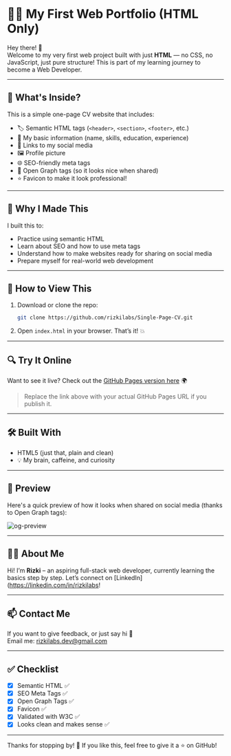 # 🧑‍💻 My First Web Portfolio (HTML Only)

Hey there! 👋  
Welcome to my very first web project built with just **HTML** — no CSS, no JavaScript, just pure structure! This is part of my learning journey to become a Web Developer.

---

## 📌 What's Inside?

This is a simple one-page CV website that includes:

- 🏷️ Semantic HTML tags (`<header>`, `<section>`, `<footer>`, etc.)
- 📝 My basic information (name, skills, education, experience)
- 🔗 Links to my social media
- 🖼️ Profile picture
- 🌐 SEO-friendly meta tags
- 📸 Open Graph tags (so it looks nice when shared)
- ⭐ Favicon to make it look professional!

---

## 🎯 Why I Made This

I built this to:

- Practice using semantic HTML
- Learn about SEO and how to use meta tags
- Understand how to make websites ready for sharing on social media
- Prepare myself for real-world web development

---

## 🚀 How to View This

1. Download or clone the repo:
   ```bash
   git clone https://github.com/rizkilabs/Single-Page-CV.git
2. Open `index.html` in your browser. That’s it! 💥

---

## 🔍 Try It Online

Want to see it live?
Check out the [GitHub Pages version here]([https://rizkilabs.github.io/Single-Page-CV/) 🌍

> Replace the link above with your actual GitHub Pages URL if you publish it.

---

## 🛠️ Built With

* HTML5 (just that, plain and clean)
* 💡 My brain, caffeine, and curiosity

---

## 📸 Preview

Here's a quick preview of how it looks when shared on social media (thanks to Open Graph tags):

![og-preview](./og-image.png)

---

## 🙋‍♂️ About Me

Hi! I’m **Rizki** – an aspiring full-stack web developer, currently learning the basics step by step.
Let’s connect on [LinkedIn](https://linkedin.com/in/rizkilabs!

---

## 📫 Contact Me

If you want to give feedback, or just say hi 👋 <br>
Email me: [rizkilabs.dev@gmail.com](mailto:rizkilabs.dev@gmail.com)

---

## ✅ Checklist

* [x] Semantic HTML ✅
* [x] SEO Meta Tags ✅
* [x] Open Graph Tags ✅
* [x] Favicon ✅
* [x] Validated with W3C ✅
* [x] Looks clean and makes sense ✅

---

Thanks for stopping by! 🙌
If you like this, feel free to give it a ⭐ on GitHub!
